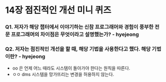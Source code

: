 # 14장 점진적인 개선 미니 퀴즈

### Q1. 저자가 해당 챕터에서 이야기하는 신참 프로그래머와 경험이 풍부한 전문 프로그래머의 차이점은 무엇이라고 설명했는가? - hyejeong

### Q2. 저자는 점진적인 개선을 할 때, 해당 기법을 사용한다고 했다. 해당 기법이란? - hyejeong
- oo 은 언제 어느 때라도 시스템이 돌아가야 한다는 원칙을 따른다.
- ㅇㅇ dms 시스템을 망가뜨리는 변경을 허용하지 않는다.